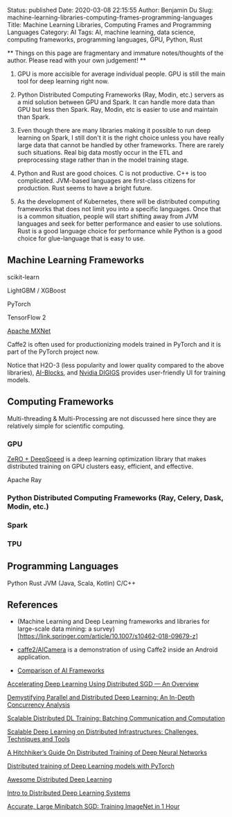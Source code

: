 Status: published
Date: 2020-03-08 22:15:55
Author: Benjamin Du
Slug: machine-learning-libraries-computing-frames-programming-languages
Title: Machine Learning Libraries, Computing Frames and Programming Languages
Category: AI
Tags: AI, machine learning, data science, computing frameworks, programming languages, GPU, Python, Rust

**
Things on this page are fragmentary and immature notes/thoughts of the author.
Please read with your own judgement!
**



1. GPU is more accisible for average individual people.
    GPU is still the main tool for deep learning right now.

2. Python Distributed Computing Frameworks (Ray, Modin, etc.)
    servers as a mid solution between GPU and Spark. 
    It can handle more data than GPU but less then Spark.
    Ray, Modin, etc is easier to use and maintain than Spark.

3. Even though there are many libraries making it possible to run deep learning on Spark,
    I still don't it is the right choice unless you have really large data 
    that cannot be handled by other frameworks.
    There are rarely such situations.
    Real big data mostly occur in the ETL and preprocessing stage 
    rather than in the model training stage.

4. Python and Rust are good choices. 
    C is not productive. 
    C++ is too complicated.
    JVM-based languages are first-class citizens for production.
    Rust seems to have a bright future. 

5. As the development of Kubernetes, 
    there will be distributed computing frameworks that does not limit you into a specific languages. 
    Once that is a common situation,
    people will start shifting away from JVM languages and seek for better performance and easier to use solutions.
    Rust is a good language choice for performance 
    while Python is a good choice for glue-language that is easy to use.


## Machine Learning Frameworks

scikit-learn

LightGBM / XGBoost

PyTorch

TensorFlow 2

[Apache MXNet](https://github.com/apache/incubator-mxnet)

Caffe2 is often used for productionizing models trained in PyTorch
and it is part of the PyTorch project now.


Notice that H2O-3 (less popularity and lower quality compared to the above libraries),
[AI-Blocks](https://mrnothing.github.io/AI-Blocks/index.html),
and [Nvidia DIGIGS](https://developer.nvidia.com/digits)
provides user-friendly UI for training models.


## Computing Frameworks

Multi-threading & Multi-Processing are not discussed here 
since they are relatively simple for scientific computing.

### GPU

[ZeRO + DeepSpeed](https://github.com/microsoft/DeepSpeed)
is a deep learning optimization library 
that makes distributed training on GPU clusters easy, efficient, and effective.

Apache Ray

### Python Distributed Computing Frameworks (Ray, Celery, Dask, Modin, etc.)
### Spark
### TPU

## Programming Languages
Python
Rust
JVM (Java, Scala, Kotlin)
C/C++

## References

- (Machine Learning and Deep Learning frameworks and libraries for large-scale data mining: a survey)[https://link.springer.com/article/10.1007/s10462-018-09679-z]

- [caffe2/AICamera](https://github.com/caffe2/AICamera) 
    is a demonstration of using Caffe2 inside an Android application.

- [Comparison of AI Frameworks](https://pathmind.com/wiki/comparison-frameworks-dl4j-tensorflow-pytorch)

[Accelerating Deep Learning Using Distributed SGD — An Overview](https://towardsdatascience.com/accelerating-deep-learning-using-distributed-sgd-an-overview-e66c4aee1a0c)

[Demystifying Parallel and Distributed Deep Learning: An In-Depth Concurrency Analysis](https://spcl.inf.ethz.ch/Publications/.pdf/distdl-preprint.pdf)

[Scalable Distributed DL Training: Batching Communication and Computation](https://www.aaai.org/ojs/index.php/AAAI/article/view/4465)

[Scalable Deep Learning on Distributed Infrastructures: Challenges, Techniques and Tools](https://arxiv.org/pdf/1903.11314.pdf)

[A Hitchhiker’s Guide On Distributed Training of Deep Neural Networks](https://arxiv.org/pdf/1810.11787.pdf)

[Distributed training of Deep Learning models with PyTorch](https://medium.com/intel-student-ambassadors/distributed-training-of-deep-learning-models-with-pytorch-1123fa538848)

[Awesome Distributed Deep Learning](https://github.com/bharathgs/Awesome-Distributed-Deep-Learning)

[Intro to Distributed Deep Learning Systems](https://medium.com/@Petuum/intro-to-distributed-deep-learning-systems-a2e45c6b8e7)

[Accurate, Large Minibatch SGD: Training ImageNet in 1 Hour](https://arxiv.org/pdf/1706.02677.pdf)
